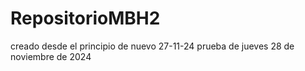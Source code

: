 # RepositorioMBH2
creado desde el principio de nuevo 27-11-24
prueba de jueves 28 de noviembre de 2024
